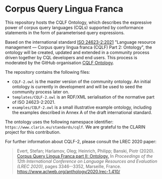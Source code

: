 # Corpus Query Lingua Franca

This repository hosts the CQLF Ontology, which describes the expressive power of corpus query languages (CQLs) supported by conformance statements in the form of parameterised query expressions.

Based on the international standard [ISO 24623-2:2021](https://www.iso.org/cms/%20render/live/en/sites/isoorg/contents/data/standard/07/21/72103.html) "Language resource management — Corpus query lingua franca (CQLF) Part 2: Ontology", the ontology will be created, updated and extended in a community process driven together by CQL developers and end users.  This process is moderated by the GitHub organisation [CQLF Ontology](https://github.com/cqlf-ontology).

The repository contains the following files:

 - `CQLF-2.owl` is the master version of the community ontology. An initial ontology is currently in development and will be used to seed the community process later on.
 - `templates/CQLF-2.owl` is an RDF/XML serialisation of the normative part of ISO 24623-2:2021.
 - `examples/CQLF-2.owl` is a small illustrative example ontology, including the examples described in Annex A of the draft international standard.
 
 The ontology uses the following namespace identifier: `https://www.clarin.eu/standards/cqlf`. We are grateful to the CLARIN project for this contribution.

For further information about CQLF-2, please consult the LREC 2020 paper:

> Evert, Stefan; Harlamov, Oleg; Heinrich, Philipp; Banski, Piotr (2020).
> [Corpus Query Lingua Franca part II: Ontology.](documentation/EvertEtc2020_CQLF2.pdf)
> In _Proceedings of the 12th International Conference on Language Resources and Evaluation (LREC 2020)_, pages 3346--3352, Marseille, France.
> https://www.aclweb.org/anthology/2020.lrec-1.410/
